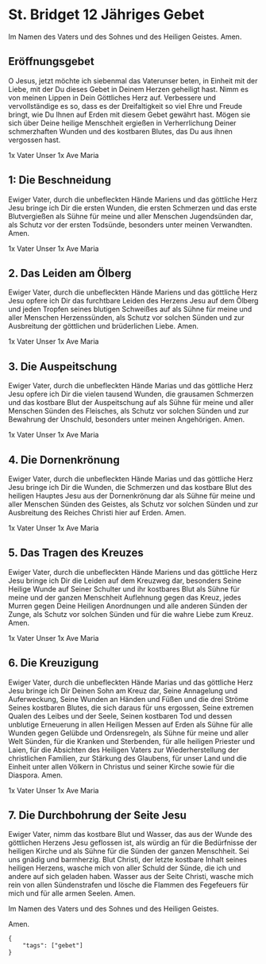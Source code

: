 # St. Bridget 12 Jähriges Gebet

Im Namen des Vaters und des Sohnes und des Heiligen Geistes. Amen.

## Eröffnungsgebet

O Jesus, jetzt möchte ich siebenmal das Vaterunser beten, in Einheit mit der Liebe, mit der Du dieses Gebet in Deinem Herzen geheiligt hast. Nimm es von meinen Lippen in Dein Göttliches Herz auf. Verbessere und vervollständige es so, dass es der Dreifaltigkeit so viel Ehre und Freude bringt, wie Du Ihnen auf Erden mit diesem Gebet gewährt hast. Mögen sie sich über Deine heilige Menschheit ergießen in Verherrlichung Deiner schmerzhaften Wunden und des kostbaren Blutes, das Du aus ihnen vergossen hast.

1x Vater Unser 
1x Ave Maria

## 1: Die Beschneidung

Ewiger Vater, durch die unbefleckten Hände Mariens und das göttliche Herz Jesu bringe ich Dir die ersten Wunden, die ersten Schmerzen und das erste Blutvergießen als Sühne für meine und aller Menschen Jugendsünden dar, als Schutz vor der ersten Todsünde, besonders unter meinen Verwandten. Amen.

1x Vater Unser 
1x Ave Maria

## 2. Das Leiden am Ölberg

Ewiger Vater, durch die unbefleckten Hände Mariens und das göttliche Herz Jesu opfere ich Dir das furchtbare Leiden des Herzens Jesu auf dem Ölberg und jeden Tropfen seines blutigen Schweißes auf als Sühne für meine und aller Menschen Herzenssünden, als Schutz vor solchen Sünden und zur Ausbreitung der göttlichen und brüderlichen Liebe. Amen.

1x Vater Unser 
1x Ave Maria

## 3. Die Auspeitschung

Ewiger Vater, durch die unbefleckten Hände Marias und das göttliche Herz Jesu opfere ich Dir die vielen tausend Wunden, die grausamen Schmerzen und das kostbare Blut der Auspeitschung auf als Sühne für meine und aller Menschen Sünden des Fleisches, als Schutz vor solchen Sünden und zur Bewahrung der Unschuld, besonders unter meinen Angehörigen. Amen.

1x Vater Unser 
1x Ave Maria

## 4. Die Dornenkrönung
Ewiger Vater, durch die unbefleckten Hände Marias und das göttliche Herz Jesu bringe ich Dir die Wunden, die Schmerzen und das kostbare Blut des heiligen Hauptes Jesu aus der Dornenkrönung dar als Sühne für meine und aller Menschen Sünden des Geistes, als Schutz vor solchen Sünden und zur Ausbreitung des Reiches Christi hier auf Erden. Amen.

1x Vater Unser 
1x Ave Maria

## 5. Das Tragen des Kreuzes

Ewiger Vater, durch die unbefleckten Hände Mariens und das göttliche Herz Jesu bringe ich Dir die Leiden auf dem Kreuzweg dar, besonders Seine Heilige Wunde auf Seiner Schulter und ihr kostbares Blut als Sühne für meine und der ganzen Menschheit Auflehnung gegen das Kreuz, jedes Murren gegen Deine Heiligen Anordnungen und alle anderen Sünden der Zunge, als Schutz vor solchen Sünden und für die wahre Liebe zum Kreuz. Amen.

1x Vater Unser 
1x Ave Maria

## 6. Die Kreuzigung

Ewiger Vater, durch die unbefleckten Hände Marias und das göttliche Herz Jesu bringe ich Dir Deinen Sohn am Kreuz dar, Seine Annagelung und Auferweckung, Seine Wunden an Händen und Füßen und die drei Ströme Seines kostbaren Blutes, die sich daraus für uns ergossen, Seine extremen Qualen des Leibes und der Seele, Seinen kostbaren Tod und dessen unblutige Erneuerung in allen Heiligen Messen auf Erden als Sühne für alle Wunden gegen Gelübde und Ordensregeln, als Sühne für meine und aller Welt Sünden, für die Kranken und Sterbenden, für alle heiligen Priester und Laien, für die Absichten des Heiligen Vaters zur Wiederherstellung der christlichen Familien, zur Stärkung des Glaubens, für unser Land und die Einheit unter allen Völkern in Christus und seiner Kirche sowie für die Diaspora. Amen.

1x Vater Unser 
1x Ave Maria

## 7. Die Durchbohrung der Seite Jesu

Ewiger Vater, nimm das kostbare Blut und Wasser, das aus der Wunde des göttlichen Herzens Jesu geflossen ist, als würdig an für die Bedürfnisse der heiligen Kirche und als Sühne für die Sünden der ganzen Menschheit. Sei uns gnädig und barmherzig. Blut Christi, der letzte kostbare Inhalt seines heiligen Herzens, wasche mich von aller Schuld der Sünde, die ich und andere auf sich geladen haben. Wasser aus der Seite Christi, wasche mich rein von allen Sündenstrafen und lösche die Flammen des Fegefeuers für mich und für alle armen Seelen. Amen.

Im Namen des Vaters und des Sohnes und des Heiligen Geistes. 

Amen.

```
{
    "tags": ["gebet"]
}
```